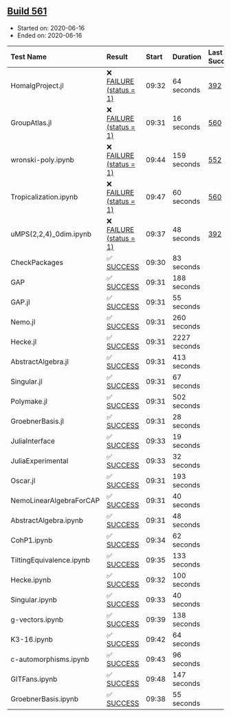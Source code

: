 ## [Build 561](https://oscarci.mathematik.uni-kl.de/job/oscar-julia-1.4/561/)

* Started on: 2020-06-16
* Ended on: 2020-06-16

| Test Name    | Result | Start | Duration | Last Success | First Failure |
|:-------------|:-------|:------|:---------|:-------------|:--------------|
| HomalgProject.jl | ❌ [FAILURE (status = 1)](https://oscarci.mathematik.uni-kl.de/job/oscar-julia-1.4/561/artifact/logs/build-561/HomalgProject.jl.log) | 09:32 | 64 seconds | [392](https://oscarci.mathematik.uni-kl.de/job/oscar-julia-1.4/392/) | [393](https://oscarci.mathematik.uni-kl.de/job/oscar-julia-1.4/393/) |
| GroupAtlas.jl | ❌ [FAILURE (status = 1)](https://oscarci.mathematik.uni-kl.de/job/oscar-julia-1.4/561/artifact/logs/build-561/GroupAtlas.jl.log) | 09:31 | 16 seconds | [560](https://oscarci.mathematik.uni-kl.de/job/oscar-julia-1.4/560/) | [561](https://oscarci.mathematik.uni-kl.de/job/oscar-julia-1.4/561/) |
| wronski-poly.ipynb | ❌ [FAILURE (status = 1)](https://oscarci.mathematik.uni-kl.de/job/oscar-julia-1.4/561/artifact/logs/build-561/wronski-poly.ipynb.log) | 09:44 | 159 seconds | [552](https://oscarci.mathematik.uni-kl.de/job/oscar-julia-1.4/552/) | [553](https://oscarci.mathematik.uni-kl.de/job/oscar-julia-1.4/553/) |
| Tropicalization.ipynb | ❌ [FAILURE (status = 1)](https://oscarci.mathematik.uni-kl.de/job/oscar-julia-1.4/561/artifact/logs/build-561/Tropicalization.ipynb.log) | 09:47 | 60 seconds | [560](https://oscarci.mathematik.uni-kl.de/job/oscar-julia-1.4/560/) | [561](https://oscarci.mathematik.uni-kl.de/job/oscar-julia-1.4/561/) |
| uMPS(2,2,4)_0dim.ipynb | ❌ [FAILURE (status = 1)](https://oscarci.mathematik.uni-kl.de/job/oscar-julia-1.4/561/artifact/logs/build-561/uMPS-2-2-4-_0dim.ipynb.log) | 09:37 | 48 seconds | [392](https://oscarci.mathematik.uni-kl.de/job/oscar-julia-1.4/392/) | [393](https://oscarci.mathematik.uni-kl.de/job/oscar-julia-1.4/393/) |
| CheckPackages | ✅ [SUCCESS](https://oscarci.mathematik.uni-kl.de/job/oscar-julia-1.4/561/artifact/logs/build-561/CheckPackages.log) | 09:30 | 83 seconds |  |  |
| GAP | ✅ [SUCCESS](https://oscarci.mathematik.uni-kl.de/job/oscar-julia-1.4/561/artifact/logs/build-561/GAP.log) | 09:31 | 188 seconds |  |  |
| GAP.jl | ✅ [SUCCESS](https://oscarci.mathematik.uni-kl.de/job/oscar-julia-1.4/561/artifact/logs/build-561/GAP.jl.log) | 09:31 | 55 seconds |  |  |
| Nemo.jl | ✅ [SUCCESS](https://oscarci.mathematik.uni-kl.de/job/oscar-julia-1.4/561/artifact/logs/build-561/Nemo.jl.log) | 09:31 | 260 seconds |  |  |
| Hecke.jl | ✅ [SUCCESS](https://oscarci.mathematik.uni-kl.de/job/oscar-julia-1.4/561/artifact/logs/build-561/Hecke.jl.log) | 09:31 | 2227 seconds |  |  |
| AbstractAlgebra.jl | ✅ [SUCCESS](https://oscarci.mathematik.uni-kl.de/job/oscar-julia-1.4/561/artifact/logs/build-561/AbstractAlgebra.jl.log) | 09:31 | 413 seconds |  |  |
| Singular.jl | ✅ [SUCCESS](https://oscarci.mathematik.uni-kl.de/job/oscar-julia-1.4/561/artifact/logs/build-561/Singular.jl.log) | 09:31 | 67 seconds |  |  |
| Polymake.jl | ✅ [SUCCESS](https://oscarci.mathematik.uni-kl.de/job/oscar-julia-1.4/561/artifact/logs/build-561/Polymake.jl.log) | 09:31 | 502 seconds |  |  |
| GroebnerBasis.jl | ✅ [SUCCESS](https://oscarci.mathematik.uni-kl.de/job/oscar-julia-1.4/561/artifact/logs/build-561/GroebnerBasis.jl.log) | 09:31 | 28 seconds |  |  |
| JuliaInterface | ✅ [SUCCESS](https://oscarci.mathematik.uni-kl.de/job/oscar-julia-1.4/561/artifact/logs/build-561/JuliaInterface.log) | 09:33 | 19 seconds |  |  |
| JuliaExperimental | ✅ [SUCCESS](https://oscarci.mathematik.uni-kl.de/job/oscar-julia-1.4/561/artifact/logs/build-561/JuliaExperimental.log) | 09:33 | 32 seconds |  |  |
| Oscar.jl | ✅ [SUCCESS](https://oscarci.mathematik.uni-kl.de/job/oscar-julia-1.4/561/artifact/logs/build-561/Oscar.jl.log) | 09:31 | 193 seconds |  |  |
| NemoLinearAlgebraForCAP | ✅ [SUCCESS](https://oscarci.mathematik.uni-kl.de/job/oscar-julia-1.4/561/artifact/logs/build-561/NemoLinearAlgebraForCAP.log) | 09:31 | 40 seconds |  |  |
| AbstractAlgebra.ipynb | ✅ [SUCCESS](https://oscarci.mathematik.uni-kl.de/job/oscar-julia-1.4/561/artifact/logs/build-561/AbstractAlgebra.ipynb.log) | 09:31 | 48 seconds |  |  |
| CohP1.ipynb | ✅ [SUCCESS](https://oscarci.mathematik.uni-kl.de/job/oscar-julia-1.4/561/artifact/logs/build-561/CohP1.ipynb.log) | 09:34 | 62 seconds |  |  |
| TiltingEquivalence.ipynb | ✅ [SUCCESS](https://oscarci.mathematik.uni-kl.de/job/oscar-julia-1.4/561/artifact/logs/build-561/TiltingEquivalence.ipynb.log) | 09:35 | 133 seconds |  |  |
| Hecke.ipynb | ✅ [SUCCESS](https://oscarci.mathematik.uni-kl.de/job/oscar-julia-1.4/561/artifact/logs/build-561/Hecke.ipynb.log) | 09:32 | 100 seconds |  |  |
| Singular.ipynb | ✅ [SUCCESS](https://oscarci.mathematik.uni-kl.de/job/oscar-julia-1.4/561/artifact/logs/build-561/Singular.ipynb.log) | 09:33 | 40 seconds |  |  |
| g-vectors.ipynb | ✅ [SUCCESS](https://oscarci.mathematik.uni-kl.de/job/oscar-julia-1.4/561/artifact/logs/build-561/g-vectors.ipynb.log) | 09:39 | 138 seconds |  |  |
| K3-16.ipynb | ✅ [SUCCESS](https://oscarci.mathematik.uni-kl.de/job/oscar-julia-1.4/561/artifact/logs/build-561/K3-16.ipynb.log) | 09:42 | 64 seconds |  |  |
| c-automorphisms.ipynb | ✅ [SUCCESS](https://oscarci.mathematik.uni-kl.de/job/oscar-julia-1.4/561/artifact/logs/build-561/c-automorphisms.ipynb.log) | 09:43 | 96 seconds |  |  |
| GITFans.ipynb | ✅ [SUCCESS](https://oscarci.mathematik.uni-kl.de/job/oscar-julia-1.4/561/artifact/logs/build-561/GITFans.ipynb.log) | 09:48 | 147 seconds |  |  |
| GroebnerBasis.ipynb | ✅ [SUCCESS](https://oscarci.mathematik.uni-kl.de/job/oscar-julia-1.4/561/artifact/logs/build-561/GroebnerBasis.ipynb.log) | 09:38 | 55 seconds |  |  |
